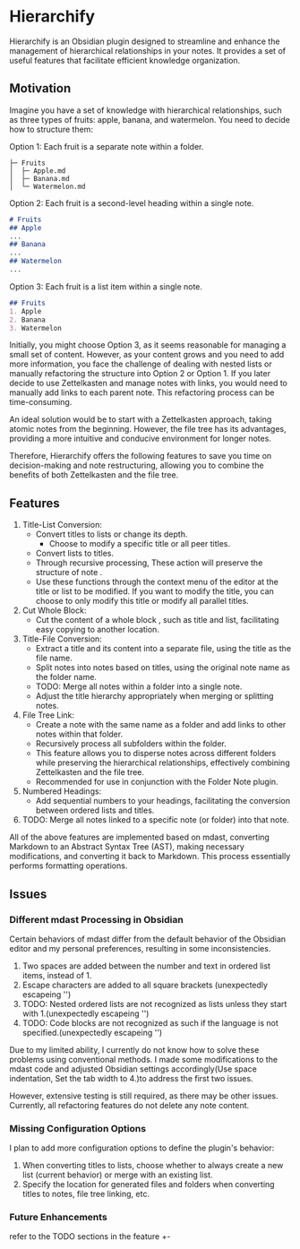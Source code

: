 # Hierarchify

Hierarchify is an Obsidian plugin designed to streamline and enhance the management of hierarchical relationships in your notes. It provides a set of useful features that facilitate efficient knowledge organization.

## Motivation

Imagine you have a set of knowledge with hierarchical relationships, such as three types of fruits: apple, banana, and watermelon. You need to decide how to structure them: 

Option 1: Each fruit is a separate note within a folder.

```
├─ Fruits
│  ├─ Apple.md
│  ├─ Banana.md
│  └─ Watermelon.md
```

Option 2: Each fruit is a second-level heading within a single note.

```markdown
# Fruits 
## Apple 
...
## Banana 
...
## Watermelon
...

```
Option 3: Each fruit is a list item within a single note.

```markdown
## Fruits 
1. Apple 
2. Banana 
3. Watermelon
```

Initially, you might choose Option 3, as it seems reasonable for managing a small set of content. However, as your content grows and you need to add more information, you face the challenge of dealing with nested lists or manually refactoring the structure into Option 2 or Option 1. If you later decide to use Zettelkasten and manage notes with links, you would need to manually add links to each parent note. This refactoring process can be time-consuming.

An ideal solution would be to start with a Zettelkasten approach, taking atomic notes from the beginning. However, the file tree has its advantages, providing a more intuitive and conducive environment for longer notes.

Therefore, Hierarchify offers the following features to save you time on decision-making and note restructuring, allowing you to combine the benefits of both Zettelkasten and the file tree.

## Features 

1.  Title-List Conversion:
    -   Convert titles to lists or change its depth.
        -   Choose to modify a specific title or all peer titles.
    -   Convert lists to titles.
    -   Through recursive processing, These action will preserve the structure of note .
    -   Use these functions through the context menu of the editor at the title or list to be modified. If you want to modify the title, you can choose to only modify this title or modify all parallel titles. 
2.  Cut Whole Block:
    -   Cut the content of a whole block , such as  title and list, facilitating easy copying to another location.
3.  Title-File Conversion:
    -   Extract a title and its content into a separate file, using the title as the file name.
    -   Split notes into notes based on titles, using the original note name as the folder name.
    -   TODO: Merge all notes within a folder into a single note.
    -   Adjust the title hierarchy appropriately when merging or splitting notes.
4.  File Tree Link:
    -   Create a note with the same name as a folder and add links to other notes within that folder.
    -   Recursively process all subfolders within the folder.
    -   This feature allows you to disperse notes across different folders while preserving the hierarchical relationships, effectively combining Zettelkasten and the file tree.
    -   Recommended for use in conjunction with the Folder Note plugin.
5.  Numbered Headings:
    -   Add sequential numbers to your headings, facilitating the conversion between ordered lists and titles.
6.  TODO: Merge all notes linked to a specific note (or folder) into that note.

All of the above features are implemented based on mdast, converting Markdown to an Abstract Syntax Tree (AST), making necessary modifications, and converting it back to Markdown. This process essentially performs formatting operations.

## Issues

### Different mdast Processing in Obsidian

Certain behaviors of mdast differ from the default behavior of the Obsidian editor and my personal preferences, resulting in some inconsistencies.

1.  Two spaces are added between the number and text in ordered list items, instead of 1.
2.  Escape characters are added to all square brackets (unexpectedly escapeing '\')
3.  TODO: Nested ordered lists are not recognized as lists unless they start with 1.(unexpectedly escapeing '\')
4.  TODO: Code blocks are not recognized as such if the language is not specified.(unexpectedly escapeing '\')

Due to my limited ability, I currently do not know how to solve these problems using conventional methods. I made some modifications to the mdast code and adjusted Obsidian settings accordingly(Use space indentation, Set the tab width to 4.)to address the first two issues.

However, extensive testing is still required, as there may be other issues. Currently, all refactoring features do not delete any note content.


### Missing Configuration Options

I plan to add more configuration options to define the plugin's behavior:

1.  When converting titles to lists, choose whether to always create a new list (current behavior) or merge with an existing list.
2.  Specify the location for generated files and folders when converting titles to notes, file tree linking, etc.

### Future Enhancements
refer to the TODO sections in the feature +-